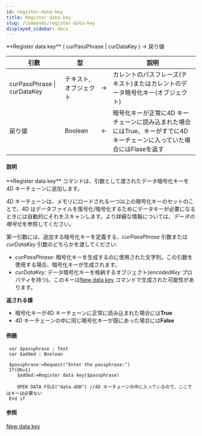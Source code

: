 ```yaml
---
id: register-data-key
title: Register data key
slug: /commands/register-data-key
displayed_sidebar: docs
---
```


<!--REF #_command_.Register data key.Syntax-->**Register data key** ( curPassPhrase | curDataKey ) -> 戻り値<!-- END REF-->
<!--REF #_command_.Register data key.Params-->
| 引数 | 型 |  | 説明 |
| --- | --- | --- | --- |
| curPassPhrase &#124; curDataKey | テキスト, オブジェクト | &#8594;  | カレントのパスフレーズ(テキスト)またはカレントのデータ暗号化キー(オブジェクト) |
| 戻り値 | Boolean | &#8592; | 暗号化キーが正常に4D キーチェーンに読み込まれた場合にはTrue、キーがすでに4D キーチェーンに入っていた場合にはFlaseを返す |

<!-- END REF-->

#### 説明 

<!--REF #_command_.Register data key.Summary-->**Register data key** コマンドは、引数として渡されたデータ暗号化キーを4D キーチェーンに追加します。<!-- END REF-->

4D キーチェーンは、メモリにロードされる一つ以上の暗号化キーのセットのことで、4D はデータファイルを復号化/暗号化するためにデータキーが必要になるときには自動的にそれをスキャンします。より詳細な情報については、*データの暗号化*を参照してください。

第一引数には、追加する暗号化キーを定義する、*curPassPhrase* 引数または *curDataKey* 引数のどちらかを渡してください:

* *curPassPhrase*: 暗号化キーを生成するのに使用された文字列。この引数を使用する場合、暗号化キーが生成されます。
* *curDataKey*: データ暗号化キーを格納するオブジェクト(*encodedKey* プロパティを持つ)。このキーは[New data key](new-data-key.md) コマンドで生成された可能性があります。

**返される値**

* 暗号化キーが4D キーチェーンに正常に読み込まれた場合には**True**
* 4D キーチェーンの中に同じ暗号化キーが既にあった場合には**False**

#### 例題 

```4d
 var $passphrase : Text
 var $added : Boolean
 
 $passphrase:=Request("Enter the passphrase:")
 If(OK=1)
    $added:=Register data key($passphrase)
 
    OPEN DATA FILE("data.4DD") //4D キーチェーンの中に入っているので、ここではキーは必要ない
 End if
```

#### 参照 

  
[New data key](new-data-key.md)  